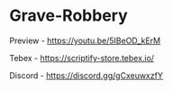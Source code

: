 # Grave-Robbery

Preview - https://youtu.be/5IBeOD_kErM

Tebex - https://scriptify-store.tebex.io/

Discord - https://discord.gg/gCxeuwxzfY
